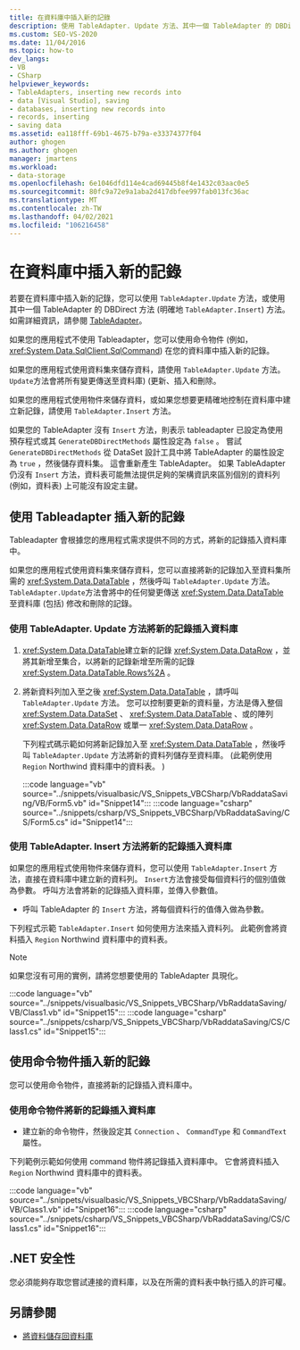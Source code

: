 ```yaml
---
title: 在資料庫中插入新的記錄
description: 使用 TableAdapter. Update 方法、其中一個 TableAdapter 的 DBDirect 方法或命令物件，將新的記錄插入資料庫中。
ms.custom: SEO-VS-2020
ms.date: 11/04/2016
ms.topic: how-to
dev_langs:
- VB
- CSharp
helpviewer_keywords:
- TableAdapters, inserting new records into
- data [Visual Studio], saving
- databases, inserting new records into
- records, inserting
- saving data
ms.assetid: ea118fff-69b1-4675-b79a-e33374377f04
author: ghogen
ms.author: ghogen
manager: jmartens
ms.workload:
- data-storage
ms.openlocfilehash: 6e1046dfd114e4cad69445b8f4e1432c03aac0e5
ms.sourcegitcommit: 80fc9a72e9a1aba2d417dbfee997fab013fc36ac
ms.translationtype: MT
ms.contentlocale: zh-TW
ms.lasthandoff: 04/02/2021
ms.locfileid: "106216458"
---
```

# <a name="insert-new-records-into-a-database"></a>在資料庫中插入新的記錄

若要在資料庫中插入新的記錄，您可以使用 `TableAdapter.Update` 方法，或使用其中一個 TableAdapter 的 DBDirect 方法 (明確地 `TableAdapter.Insert`) 方法。 如需詳細資訊，請參閱 [TableAdapter](../data-tools/create-and-configure-tableadapters.md)。

如果您的應用程式不使用 Tableadapter，您可以使用命令物件 (例如，  <xref:System.Data.SqlClient.SqlCommand>) 在您的資料庫中插入新的記錄。

如果您的應用程式使用資料集來儲存資料，請使用 `TableAdapter.Update` 方法。 `Update`方法會將所有變更傳送至資料庫)  (更新、插入和刪除。

如果您的應用程式使用物件來儲存資料，或如果您想要更精確地控制在資料庫中建立新記錄，請使用 `TableAdapter.Insert` 方法。

如果您的 TableAdapter 沒有 `Insert` 方法，則表示 tableadapter 已設定為使用預存程式或其 `GenerateDBDirectMethods` 屬性設定為 `false` 。 嘗試 `GenerateDBDirectMethods` 從 DataSet 設計工具中將 TableAdapter 的屬性設定為 `true` ，然後儲存資料集。  這會重新產生 TableAdapter。 如果 TableAdapter 仍沒有 `Insert` 方法，資料表可能無法提供足夠的架構資訊來區別個別的資料列 (例如，資料表) 上可能沒有設定主鍵。

## <a name="insert-new-records-by-using-tableadapters"></a>使用 Tableadapter 插入新的記錄

Tableadapter 會根據您的應用程式需求提供不同的方式，將新的記錄插入資料庫中。

如果您的應用程式使用資料集來儲存資料，您可以直接將新的記錄加入至資料集所需的 <xref:System.Data.DataTable> ，然後呼叫 `TableAdapter.Update` 方法。 `TableAdapter.Update`方法會將中的任何變更傳送 <xref:System.Data.DataTable> 至資料庫 (包括) 修改和刪除的記錄。

### <a name="to-insert-new-records-into-a-database-by-using-the-tableadapterupdate-method"></a>使用 TableAdapter. Update 方法將新的記錄插入資料庫

1. <xref:System.Data.DataTable>建立新的記錄 <xref:System.Data.DataRow> ，並將其新增至集合，以將新的記錄新增至所需的記錄 <xref:System.Data.DataTable.Rows%2A> 。

2. 將新資料列加入至之後 <xref:System.Data.DataTable> ，請呼叫 `TableAdapter.Update` 方法。 您可以控制要更新的資料量，方法是傳入整個 <xref:System.Data.DataSet> 、 <xref:System.Data.DataTable> 、或的陣列 <xref:System.Data.DataRow> 或單一 <xref:System.Data.DataRow> 。

   下列程式碼示範如何將新記錄加入至 <xref:System.Data.DataTable> ，然後呼叫 `TableAdapter.Update` 方法將新的資料列儲存至資料庫。  (此範例使用 `Region` Northwind 資料庫中的資料表。 ) 

   :::code language="vb" source="../snippets/visualbasic/VS_Snippets_VBCSharp/VbRaddataSaving/VB/Form5.vb" id="Snippet14":::
   :::code language="csharp" source="../snippets/csharp/VS_Snippets_VBCSharp/VbRaddataSaving/CS/Form5.cs" id="Snippet14":::

### <a name="to-insert-new-records-into-a-database-by-using-the-tableadapterinsert-method"></a>使用 TableAdapter. Insert 方法將新的記錄插入資料庫

如果您的應用程式使用物件來儲存資料，您可以使用 `TableAdapter.Insert` 方法，直接在資料庫中建立新的資料列。 `Insert`方法會接受每個資料行的個別值做為參數。 呼叫方法會將新的記錄插入資料庫，並傳入參數值。

- 呼叫 TableAdapter 的 `Insert` 方法，將每個資料行的值傳入做為參數。

下列程式示範 `TableAdapter.Insert` 如何使用方法來插入資料列。 此範例會將資料插入 `Region` Northwind 資料庫中的資料表。

> [!NOTE]
> 如果您沒有可用的實例，請將您想要使用的 TableAdapter 具現化。

:::code language="vb" source="../snippets/visualbasic/VS_Snippets_VBCSharp/VbRaddataSaving/VB/Class1.vb" id="Snippet15":::
:::code language="csharp" source="../snippets/csharp/VS_Snippets_VBCSharp/VbRaddataSaving/CS/Class1.cs" id="Snippet15":::

## <a name="insert-new-records-by-using-command-objects"></a>使用命令物件插入新的記錄

您可以使用命令物件，直接將新的記錄插入資料庫中。

### <a name="to-insert-new-records-into-a-database-by-using-command-objects"></a>使用命令物件將新的記錄插入資料庫

- 建立新的命令物件，然後設定其 `Connection` 、 `CommandType` 和 `CommandText` 屬性。

下列範例示範如何使用 command 物件將記錄插入資料庫中。 它會將資料插入 `Region` Northwind 資料庫中的資料表。

:::code language="vb" source="../snippets/visualbasic/VS_Snippets_VBCSharp/VbRaddataSaving/VB/Class1.vb" id="Snippet16":::
:::code language="csharp" source="../snippets/csharp/VS_Snippets_VBCSharp/VbRaddataSaving/CS/Class1.cs" id="Snippet16":::

## <a name="net-security"></a>.NET 安全性

您必須能夠存取您嘗試連接的資料庫，以及在所需的資料表中執行插入的許可權。

## <a name="see-also"></a>另請參閱

- [將資料儲存回資料庫](../data-tools/save-data-back-to-the-database.md)
